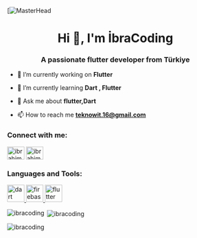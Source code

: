 [![MasterHead]([![MasterHead](https://www.google.com/url?sa=i&url=https%3A%2F%2Fmedium.com%2F%40blendvisions%2Fmastering-dart-9-essential-concepts-for-flutter-beginners-41543a3f07f1&psig=AOvVaw1YU71uIs54_6-MV8k0xC0w&ust=1721690712491000&source=images&cd=vfe&opi=89978449&ved=0CBEQjRxqFwoTCJjcye2juYcDFQAAAAAdAAAAABAJ))

<h1 align="center">Hi 👋, I'm İbraCoding</h1>
<h3 align="center">A passionate flutter developer from Türkiye</h3>

- 🔭 I’m currently working on **Flutter**

- 🌱 I’m currently learning **Dart , Flutter**

- 💬 Ask me about **flutter,Dart**

- 📫 How to reach me **teknowit.16@gmail.com**

<h3 align="left">Connect with me:</h3>
<p align="left">
<a href="https://linkedin.com/in/ibrahim36" target="blank"><img align="center" src="https://raw.githubusercontent.com/rahuldkjain/github-profile-readme-generator/master/src/images/icons/Social/linked-in-alt.svg" alt="ibrahim36" height="30" width="40" /></a>
<a href="https://instagram.com/ibrahim3616" target="blank"><img align="center" src="https://raw.githubusercontent.com/rahuldkjain/github-profile-readme-generator/master/src/images/icons/Social/instagram.svg" alt="ibrahim3616" height="30" width="40" /></a>
</p>

<h3 align="left">Languages and Tools:</h3>
<p align="left"> <a href="https://dart.dev" target="_blank" rel="noreferrer"> <img src="https://www.vectorlogo.zone/logos/dartlang/dartlang-icon.svg" alt="dart" width="40" height="40"/> </a> <a href="https://firebase.google.com/" target="_blank" rel="noreferrer"> <img src="https://www.vectorlogo.zone/logos/firebase/firebase-icon.svg" alt="firebase" width="40" height="40"/> </a> <a href="https://flutter.dev" target="_blank" rel="noreferrer"> <img src="https://www.vectorlogo.zone/logos/flutterio/flutterio-icon.svg" alt="flutter" width="40" height="40"/> </a> </p>

<p><img align="left" src="https://github-readme-stats.vercel.app/api/top-langs?username=ibracoding&show_icons=true&locale=en&layout=compact" alt="ibracoding" /></p>

<p>&nbsp;<img align="center" src="https://github-readme-stats.vercel.app/api?username=ibracoding&show_icons=true&locale=en" alt="ibracoding" /></p>

<p><img align="center" src="https://github-readme-streak-stats.herokuapp.com/?user=ibracoding&" alt="ibracoding" /></p>
